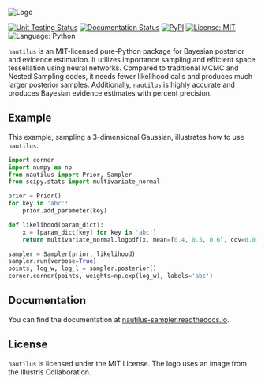 ![Logo](https://raw.githubusercontent.com/johannesulf/nautilus/main/docs/source/nautilus_text_image.png "Logo")

[![Unit Testing Status](https://img.shields.io/github/workflow/status/johannesulf/nautilus/tests?label=tests)](https://github.com/johannesulf/nautilus/actions)
[![Documentation Status](https://img.shields.io/readthedocs/nautilus-sampler)](https://nautilus-sampler.readthedocs.io/en/latest/)
[![PyPI](https://img.shields.io/pypi/v/nautilus-sampler?color=blue)](https://pypi.org/project/nautilus-sampler/)
[![License: MIT](https://img.shields.io/github/license/johannesulf/nautilus?color=blue)](https://raw.githubusercontent.com/johannesulf/nautilus/main/LICENSE)
![Language: Python](https://img.shields.io/github/languages/top/johannesulf/nautilus)

`nautilus` is an MIT-licensed pure-Python package for Bayesian posterior and evidence estimation. It utilizes importance sampling and efficient space tessellation using neural networks. Compared to traditional MCMC and Nested Sampling codes, it needs fewer likelihood calls and produces much larger posterior samples. Additionally, `nautilus` is highly accurate and produces Bayesian evidence estimates with percent precision.

## Example

This example, sampling a 3-dimensional Gaussian, illustrates how to use `nautilus`.

```python
import corner
import numpy as np
from nautilus import Prior, Sampler
from scipy.stats import multivariate_normal

prior = Prior()
for key in 'abc':
    prior.add_parameter(key)

def likelihood(param_dict):
    x = [param_dict[key] for key in 'abc']
    return multivariate_normal.logpdf(x, mean=[0.4, 0.5, 0.6], cov=0.01)

sampler = Sampler(prior, likelihood)
sampler.run(verbose=True)
points, log_w, log_l = sampler.posterior()
corner.corner(points, weights=np.exp(log_w), labels='abc')
```

## Documentation

You can find the documentation at [nautilus-sampler.readthedocs.io](https://nautilus-sampler.readthedocs.io).

## License

`nautilus` is licensed under the MIT License. The logo uses an image from the Illustris Collaboration.
